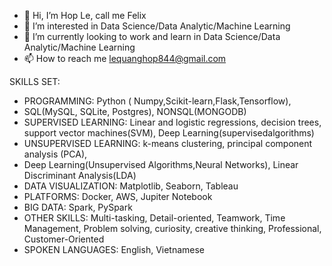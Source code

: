 - 👋 Hi, I’m Hop Le, call me Felix
- 👀 I’m interested in Data Science/Data Analytic/Machine Learning
- 🌱 I’m currently looking to work and learn in Data Science/Data Analytic/Machine Learning
- 📫 How to reach me lequanghop844@gmail.com

SKILLS SET:

- PROGRAMMING: Python ( Numpy,Scikit-learn,Flask,Tensorflow),
- SQL(MySQL, SQLite, Postgres), NONSQL(MONGODB)
- SUPERVISED LEARNING: Linear and logistic regressions, decision trees, support vector machines(SVM), Deep Learning(supervisedalgorithms)
- UNSUPERVISED LEARNING: k-means clustering, principal component analysis (PCA),
- Deep Learning(Unsupervised Algorithms,Neural Networks), Linear Discriminant Analysis(LDA)
- DATA VISUALIZATION: Matplotlib, Seaborn, Tableau
- PLATFORMS: Docker, AWS, Jupiter Notebook
- BIG DATA: Spark, PySpark
- OTHER SKILLS: Multi-tasking, Detail-oriented, Teamwork, Time Management, Problem solving, curiosity, creative thinking, Professional, Customer-Oriented
- SPOKEN LANGUAGES: English, Vietnamese


<!---
FelixQLe/FelixQLe is a ✨ special ✨ repository because its `README.md` (this file) appears on your GitHub profile.
You can click the Preview link to take a look at your changes.
--->
